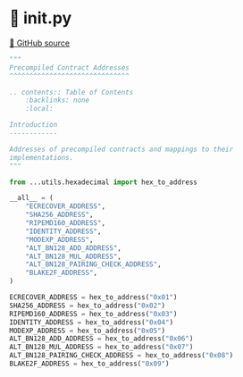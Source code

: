 # 🐍 __init__.py

[🐙 GitHub source](https://github.com/ethereum/execution-specs/blob/c5415056a4a7066906f67c203ec5364a9de8e017/src/ethereum/shanghai/vm/precompiled_contracts/__init__.py)

```python
"""
Precompiled Contract Addresses
^^^^^^^^^^^^^^^^^^^^^^^^^^^^^^

.. contents:: Table of Contents
    :backlinks: none
    :local:

Introduction
------------

Addresses of precompiled contracts and mappings to their
implementations.
"""

from ...utils.hexadecimal import hex_to_address

__all__ = (
    "ECRECOVER_ADDRESS",
    "SHA256_ADDRESS",
    "RIPEMD160_ADDRESS",
    "IDENTITY_ADDRESS",
    "MODEXP_ADDRESS",
    "ALT_BN128_ADD_ADDRESS",
    "ALT_BN128_MUL_ADDRESS",
    "ALT_BN128_PAIRING_CHECK_ADDRESS",
    "BLAKE2F_ADDRESS",
)

ECRECOVER_ADDRESS = hex_to_address("0x01")
SHA256_ADDRESS = hex_to_address("0x02")
RIPEMD160_ADDRESS = hex_to_address("0x03")
IDENTITY_ADDRESS = hex_to_address("0x04")
MODEXP_ADDRESS = hex_to_address("0x05")
ALT_BN128_ADD_ADDRESS = hex_to_address("0x06")
ALT_BN128_MUL_ADDRESS = hex_to_address("0x07")
ALT_BN128_PAIRING_CHECK_ADDRESS = hex_to_address("0x08")
BLAKE2F_ADDRESS = hex_to_address("0x09")
```
